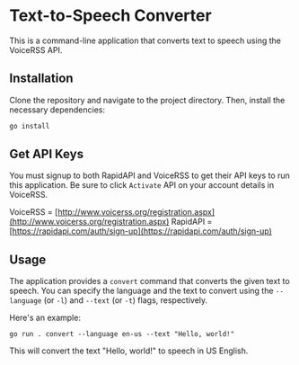 # Text-to-Speech Converter

This is a command-line application that converts text to speech using the VoiceRSS API.

## Installation

Clone the repository and navigate to the project directory. Then, install the necessary dependencies:

```bash
go install
```

## Get API Keys

You must signup to both RapidAPI and VoiceRSS to get their API keys to run this application. Be sure to click `Activate` API on your account details in VoiceRSS.

VoiceRSS = [http://www.voicerss.org/registration.aspx](http://www.voicerss.org/registration.aspx)
RapidAPI = [https://rapidapi.com/auth/sign-up](https://rapidapi.com/auth/sign-up)

## Usage
The application provides a `convert` command that converts the given text to speech. You can specify the language and the text to convert using the `--language` (or `-l`) and `--text` (or `-t`) flags, respectively.

Here's an example:

`go run . convert --language en-us --text "Hello, world!"`

This will convert the text "Hello, world!" to speech in US English.
